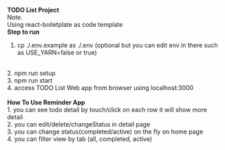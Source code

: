 <b>TODO List Project</b>
<br/>
Note.
<br/>
Using react-boiletplate as code template
<br/>
<b>Step to run</b>
<br/>
1. cp ./.env.example as ./.env (optional but you can edit env in there such as USE_YARN=false or true)
<br/>
2. npm run setup
<br/>
3. npm run start
<br/>
4. access TODO List Web app from browser using localhost:3000
<br/>
<br/>
<b>How To Use Reminder App</b>
<br/>
1. you can see todo detail by touch/click on each row it will show more detail
<br/>
2. you can edit/delete/changeStatus in detail page
<br/>
3. you can change status(completed/active) on the fly on home page
<br/>
4. you can filter view by tab (all, completed, active)
<br/>
